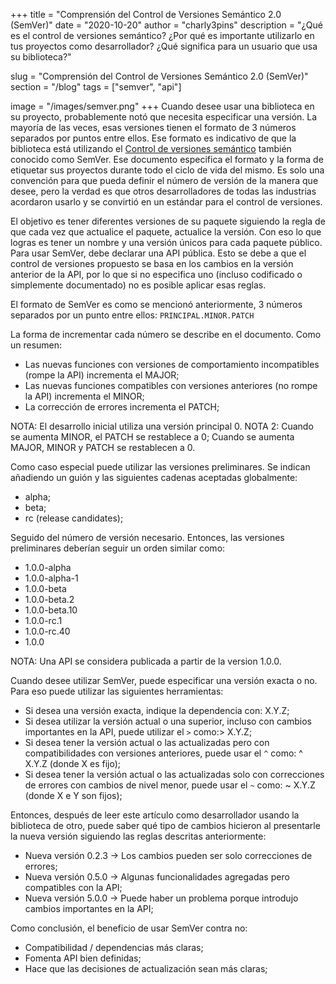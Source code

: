 +++
title = "Comprensión del Control de Versiones Semántico 2.0 (SemVer)"
date = "2020-10-20"
author = "charly3pins"
description = "¿Qué es el control de versiones semántico? ¿Por qué es importante utilizarlo en tus proyectos como desarrollador? ¿Qué significa para un usuario que usa su biblioteca?"

slug = "Comprensión del Control de Versiones Semántico 2.0 (SemVer)"
section = "/blog"
tags = ["semver", "api"]

image = "/images/semver.png"
+++
Cuando desee usar una biblioteca en su proyecto, probablemente notó que necesita especificar una versión. La mayoría de las veces, esas versiones tienen el formato de 3 números separados por puntos entre ellos. Ese formato es indicativo de que la biblioteca está utilizando el [Control de versiones semántico](https://semver.org) también conocido como SemVer. Ese documento especifica el formato y la forma de etiquetar sus proyectos durante todo el ciclo de vida del mismo. Es solo una convención para que pueda definir el número de versión de la manera que desee, pero la verdad es que otros desarrolladores de todas las industrias acordaron usarlo y se convirtió en un estándar para el control de versiones.

El objetivo es tener diferentes versiones de su paquete siguiendo la regla de que cada vez que actualice el paquete, actualice la versión. Con eso lo que logras es tener un nombre y una versión únicos para cada paquete público. Para usar SemVer, debe declarar una API pública. Esto se debe a que el control de versiones propuesto se basa en los cambios en la versión anterior de la API, por lo que si no especifica uno (incluso codificado o simplemente documentado) no es posible aplicar esas reglas.

El formato de SemVer es como se mencionó anteriormente, 3 números separados por un punto entre ellos:
`PRINCIPAL.MINOR.PATCH`

La forma de incrementar cada número se describe en el documento. Como un resumen:
- Las nuevas funciones con versiones de comportamiento incompatibles (rompe la API) incrementa el MAJOR;
- Las nuevas funciones compatibles con versiones anteriores (no rompe la API) incrementa el MINOR;
- La corrección de errores incrementa el PATCH;

NOTA: El desarrollo inicial utiliza una versión principal 0.
NOTA 2: Cuando se aumenta MINOR, el PATCH se restablece a 0; Cuando se aumenta MAJOR, MINOR y PATCH se restablecen a 0.

Como caso especial puede utilizar las versiones preliminares. Se indican añadiendo un guión y las siguientes cadenas aceptadas globalmente:
- alpha;
- beta;
- rc (release candidates);

Seguido del número de versión necesario. Entonces, las versiones preliminares deberían seguir un orden similar como:
- 1.0.0-alpha
- 1.0.0-alpha-1
- 1.0.0-beta
- 1.0.0-beta.2
- 1.0.0-beta.10
- 1.0.0-rc.1
- 1.0.0-rc.40
- 1.0.0

NOTA: Una API se considera publicada a partir de la version 1.0.0.

Cuando desee utilizar SemVer, puede especificar una versión exacta o no. Para eso puede utilizar las siguientes herramientas:
- Si desea una versión exacta, indique la dependencia con: X.Y.Z;
- Si desea utilizar la versión actual o una superior, incluso con cambios importantes en la API, puede utilizar el `>` como:> X.Y.Z;
- Si desea tener la versión actual o las actualizadas pero con compatibilidades con versiones anteriores, puede usar el `^` como: ^ X.Y.Z (donde X es fijo);
- Si desea tener la versión actual o las actualizadas solo con correcciones de errores con cambios de nivel menor, puede usar el `~` como: ~ X.Y.Z (donde X e Y son fijos);

Entonces, después de leer este artículo como desarrollador usando la biblioteca de otro, puede saber qué tipo de cambios hicieron al presentarle la nueva versión siguiendo las reglas descritas anteriormente:
- Nueva versión 0.2.3 → Los cambios pueden ser solo correcciones de errores;
- Nueva versión 0.5.0 → Algunas funcionalidades agregadas pero compatibles con la API;
- Nueva versión 5.0.0 → Puede haber un problema porque introdujo cambios importantes en la API;

Como conclusión, el beneficio de usar SemVer contra no:
- Compatibilidad / dependencias más claras;
- Fomenta API bien definidas;
- Hace que las decisiones de actualización sean más claras;
